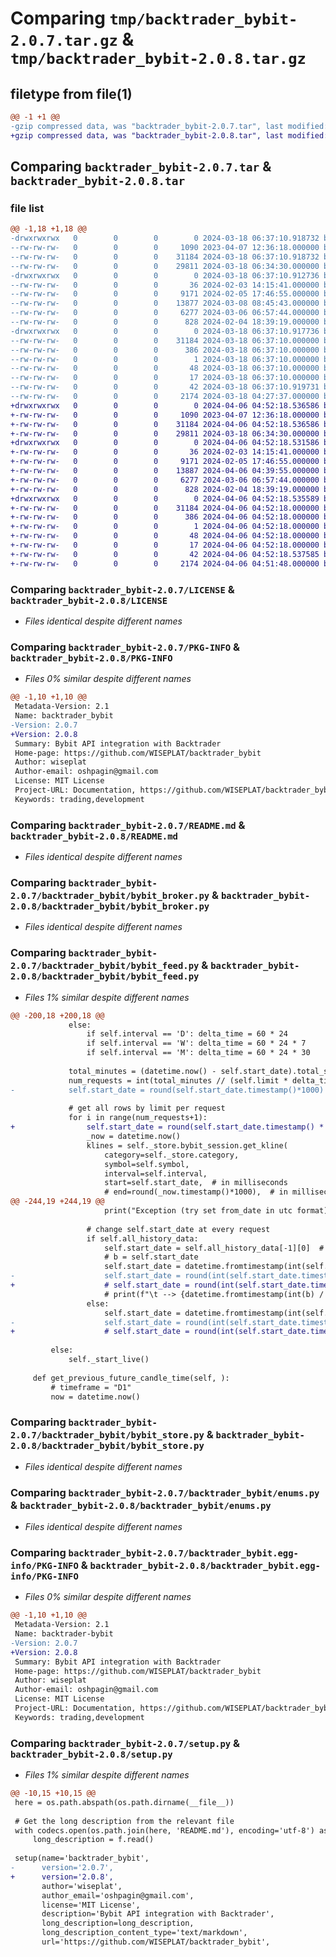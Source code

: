# Comparing `tmp/backtrader_bybit-2.0.7.tar.gz` & `tmp/backtrader_bybit-2.0.8.tar.gz`

## filetype from file(1)

```diff
@@ -1 +1 @@
-gzip compressed data, was "backtrader_bybit-2.0.7.tar", last modified: Mon Mar 18 06:37:10 2024, max compression
+gzip compressed data, was "backtrader_bybit-2.0.8.tar", last modified: Sat Apr  6 04:52:18 2024, max compression
```

## Comparing `backtrader_bybit-2.0.7.tar` & `backtrader_bybit-2.0.8.tar`

### file list

```diff
@@ -1,18 +1,18 @@
-drwxrwxrwx   0        0        0        0 2024-03-18 06:37:10.918732 backtrader_bybit-2.0.7/
--rw-rw-rw-   0        0        0     1090 2023-04-07 12:36:18.000000 backtrader_bybit-2.0.7/LICENSE
--rw-rw-rw-   0        0        0    31184 2024-03-18 06:37:10.918732 backtrader_bybit-2.0.7/PKG-INFO
--rw-rw-rw-   0        0        0    29811 2024-03-18 06:34:30.000000 backtrader_bybit-2.0.7/README.md
-drwxrwxrwx   0        0        0        0 2024-03-18 06:37:10.912736 backtrader_bybit-2.0.7/backtrader_bybit/
--rw-rw-rw-   0        0        0       36 2024-02-03 14:15:41.000000 backtrader_bybit-2.0.7/backtrader_bybit/__init__.py
--rw-rw-rw-   0        0        0     9171 2024-02-05 17:46:55.000000 backtrader_bybit-2.0.7/backtrader_bybit/bybit_broker.py
--rw-rw-rw-   0        0        0    13877 2024-03-08 08:45:43.000000 backtrader_bybit-2.0.7/backtrader_bybit/bybit_feed.py
--rw-rw-rw-   0        0        0     6277 2024-03-06 06:57:44.000000 backtrader_bybit-2.0.7/backtrader_bybit/bybit_store.py
--rw-rw-rw-   0        0        0      828 2024-02-04 18:39:19.000000 backtrader_bybit-2.0.7/backtrader_bybit/enums.py
-drwxrwxrwx   0        0        0        0 2024-03-18 06:37:10.917736 backtrader_bybit-2.0.7/backtrader_bybit.egg-info/
--rw-rw-rw-   0        0        0    31184 2024-03-18 06:37:10.000000 backtrader_bybit-2.0.7/backtrader_bybit.egg-info/PKG-INFO
--rw-rw-rw-   0        0        0      386 2024-03-18 06:37:10.000000 backtrader_bybit-2.0.7/backtrader_bybit.egg-info/SOURCES.txt
--rw-rw-rw-   0        0        0        1 2024-03-18 06:37:10.000000 backtrader_bybit-2.0.7/backtrader_bybit.egg-info/dependency_links.txt
--rw-rw-rw-   0        0        0       48 2024-03-18 06:37:10.000000 backtrader_bybit-2.0.7/backtrader_bybit.egg-info/requires.txt
--rw-rw-rw-   0        0        0       17 2024-03-18 06:37:10.000000 backtrader_bybit-2.0.7/backtrader_bybit.egg-info/top_level.txt
--rw-rw-rw-   0        0        0       42 2024-03-18 06:37:10.919731 backtrader_bybit-2.0.7/setup.cfg
--rw-rw-rw-   0        0        0     2174 2024-03-18 04:27:37.000000 backtrader_bybit-2.0.7/setup.py
+drwxrwxrwx   0        0        0        0 2024-04-06 04:52:18.536586 backtrader_bybit-2.0.8/
+-rw-rw-rw-   0        0        0     1090 2023-04-07 12:36:18.000000 backtrader_bybit-2.0.8/LICENSE
+-rw-rw-rw-   0        0        0    31184 2024-04-06 04:52:18.536586 backtrader_bybit-2.0.8/PKG-INFO
+-rw-rw-rw-   0        0        0    29811 2024-03-18 06:34:30.000000 backtrader_bybit-2.0.8/README.md
+drwxrwxrwx   0        0        0        0 2024-04-06 04:52:18.531586 backtrader_bybit-2.0.8/backtrader_bybit/
+-rw-rw-rw-   0        0        0       36 2024-02-03 14:15:41.000000 backtrader_bybit-2.0.8/backtrader_bybit/__init__.py
+-rw-rw-rw-   0        0        0     9171 2024-02-05 17:46:55.000000 backtrader_bybit-2.0.8/backtrader_bybit/bybit_broker.py
+-rw-rw-rw-   0        0        0    13887 2024-04-06 04:39:55.000000 backtrader_bybit-2.0.8/backtrader_bybit/bybit_feed.py
+-rw-rw-rw-   0        0        0     6277 2024-03-06 06:57:44.000000 backtrader_bybit-2.0.8/backtrader_bybit/bybit_store.py
+-rw-rw-rw-   0        0        0      828 2024-02-04 18:39:19.000000 backtrader_bybit-2.0.8/backtrader_bybit/enums.py
+drwxrwxrwx   0        0        0        0 2024-04-06 04:52:18.535589 backtrader_bybit-2.0.8/backtrader_bybit.egg-info/
+-rw-rw-rw-   0        0        0    31184 2024-04-06 04:52:18.000000 backtrader_bybit-2.0.8/backtrader_bybit.egg-info/PKG-INFO
+-rw-rw-rw-   0        0        0      386 2024-04-06 04:52:18.000000 backtrader_bybit-2.0.8/backtrader_bybit.egg-info/SOURCES.txt
+-rw-rw-rw-   0        0        0        1 2024-04-06 04:52:18.000000 backtrader_bybit-2.0.8/backtrader_bybit.egg-info/dependency_links.txt
+-rw-rw-rw-   0        0        0       48 2024-04-06 04:52:18.000000 backtrader_bybit-2.0.8/backtrader_bybit.egg-info/requires.txt
+-rw-rw-rw-   0        0        0       17 2024-04-06 04:52:18.000000 backtrader_bybit-2.0.8/backtrader_bybit.egg-info/top_level.txt
+-rw-rw-rw-   0        0        0       42 2024-04-06 04:52:18.537585 backtrader_bybit-2.0.8/setup.cfg
+-rw-rw-rw-   0        0        0     2174 2024-04-06 04:51:48.000000 backtrader_bybit-2.0.8/setup.py
```

### Comparing `backtrader_bybit-2.0.7/LICENSE` & `backtrader_bybit-2.0.8/LICENSE`

 * *Files identical despite different names*

### Comparing `backtrader_bybit-2.0.7/PKG-INFO` & `backtrader_bybit-2.0.8/PKG-INFO`

 * *Files 0% similar despite different names*

```diff
@@ -1,10 +1,10 @@
 Metadata-Version: 2.1
 Name: backtrader_bybit
-Version: 2.0.7
+Version: 2.0.8
 Summary: Bybit API integration with Backtrader
 Home-page: https://github.com/WISEPLAT/backtrader_bybit
 Author: wiseplat
 Author-email: oshpagin@gmail.com
 License: MIT License
 Project-URL: Documentation, https://github.com/WISEPLAT/backtrader_bybit/blob/master/README.md
 Keywords: trading,development
```

### Comparing `backtrader_bybit-2.0.7/README.md` & `backtrader_bybit-2.0.8/README.md`

 * *Files identical despite different names*

### Comparing `backtrader_bybit-2.0.7/backtrader_bybit/bybit_broker.py` & `backtrader_bybit-2.0.8/backtrader_bybit/bybit_broker.py`

 * *Files identical despite different names*

### Comparing `backtrader_bybit-2.0.7/backtrader_bybit/bybit_feed.py` & `backtrader_bybit-2.0.8/backtrader_bybit/bybit_feed.py`

 * *Files 1% similar despite different names*

```diff
@@ -200,18 +200,18 @@
             else:
                 if self.interval == 'D': delta_time = 60 * 24
                 if self.interval == 'W': delta_time = 60 * 24 * 7
                 if self.interval == 'M': delta_time = 60 * 24 * 30
 
             total_minutes = (datetime.now() - self.start_date).total_seconds() // 60
             num_requests = int(total_minutes // (self.limit * delta_time))
-            self.start_date = round(self.start_date.timestamp()*1000)
 
             # get all rows by limit per request
             for i in range(num_requests+1):
+                self.start_date = round(self.start_date.timestamp() * 1000)
                 _now = datetime.now()
                 klines = self._store.bybit_session.get_kline(
                     category=self._store.category,
                     symbol=self.symbol,
                     interval=self.interval,
                     start=self.start_date,  # in milliseconds
                     # end=round(_now.timestamp()*1000),  # in milliseconds
@@ -244,19 +244,19 @@
                     print("Exception (try set from_date in utc format):", e)
 
                 # change self.start_date at every request
                 if self.all_history_data:
                     self.start_date = self.all_history_data[-1][0]  # timestamp
                     # b = self.start_date
                     self.start_date = datetime.fromtimestamp(int(self.start_date) / 1000) + timedelta(minutes=delta_time)
-                    self.start_date = round(int(self.start_date.timestamp()) * 1000)
+                    # self.start_date = round(int(self.start_date.timestamp()) * 1000)
                     # print(f"\t --> {datetime.fromtimestamp(int(b) / 1000)} {datetime.fromtimestamp(int(self.start_date) / 1000)}")
                 else:
                     self.start_date = datetime.fromtimestamp(int(self.start_date) / 1000) + timedelta(minutes=delta_time * self.limit)
-                    self.start_date = round(int(self.start_date.timestamp()) * 1000)
+                    # self.start_date = round(int(self.start_date.timestamp()) * 1000)
 
         else:
             self._start_live()
 
     def get_previous_future_candle_time(self, ):
         # timeframe = "D1"
         now = datetime.now()
```

### Comparing `backtrader_bybit-2.0.7/backtrader_bybit/bybit_store.py` & `backtrader_bybit-2.0.8/backtrader_bybit/bybit_store.py`

 * *Files identical despite different names*

### Comparing `backtrader_bybit-2.0.7/backtrader_bybit/enums.py` & `backtrader_bybit-2.0.8/backtrader_bybit/enums.py`

 * *Files identical despite different names*

### Comparing `backtrader_bybit-2.0.7/backtrader_bybit.egg-info/PKG-INFO` & `backtrader_bybit-2.0.8/backtrader_bybit.egg-info/PKG-INFO`

 * *Files 0% similar despite different names*

```diff
@@ -1,10 +1,10 @@
 Metadata-Version: 2.1
 Name: backtrader-bybit
-Version: 2.0.7
+Version: 2.0.8
 Summary: Bybit API integration with Backtrader
 Home-page: https://github.com/WISEPLAT/backtrader_bybit
 Author: wiseplat
 Author-email: oshpagin@gmail.com
 License: MIT License
 Project-URL: Documentation, https://github.com/WISEPLAT/backtrader_bybit/blob/master/README.md
 Keywords: trading,development
```

### Comparing `backtrader_bybit-2.0.7/setup.py` & `backtrader_bybit-2.0.8/setup.py`

 * *Files 1% similar despite different names*

```diff
@@ -10,15 +10,15 @@
 here = os.path.abspath(os.path.dirname(__file__))
 
 # Get the long description from the relevant file
 with codecs.open(os.path.join(here, 'README.md'), encoding='utf-8') as f:
     long_description = f.read()
 
 setup(name='backtrader_bybit',
-      version='2.0.7',
+      version='2.0.8',
       author='wiseplat',
       author_email='oshpagin@gmail.com',
       license='MIT License',
       description='Bybit API integration with Backtrader',
       long_description=long_description,
       long_description_content_type='text/markdown',
       url='https://github.com/WISEPLAT/backtrader_bybit',
```

